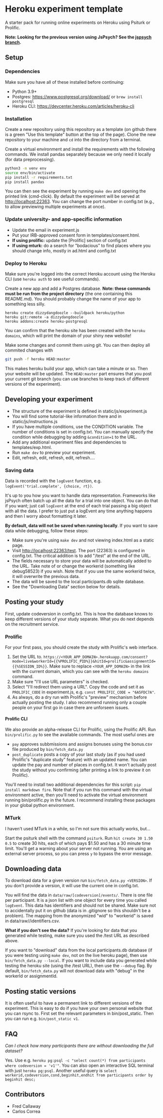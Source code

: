 # Heroku experiment template

A starter pack for running online experiments on Heroku using Psiturk or Prolific.

**Note: Looking for the previous version using JsPsych? See the [jspsych branch](https://github.com/fredcallaway/heroku-experiment/tree/jspsych).**

## Setup

### Dependencies

Make sure you have all of these installed before continuing:

- Python 3.9+ 
- Postgres: https://www.postgresql.org/download/ or `brew install postgresql`
- Heroku CLI: https://devcenter.heroku.com/articles/heroku-cli

### Installation

Create a new repository using this repository as a template (on github there is a green "Use this template" button at the top of the page). Clone the new repository to your machine and `cd` into the directory from a terminal.

Create a virtual environment and install the requirements with the following commands. We install pandas separately because we only need it locally (for data preprocessing).

```bash
python3 -m venv env
source env/bin/activate   
pip install -r requirements.txt
pip install pandas
```

You can then see the experiment by running `make dev` and opening the printed link (cmd-click). By default the experiment will be served at <http://localhost:22363>. You can change the port number in config.txt (e.g., to allow previewing multiple experiments at once).

### Update university- and app-specific information

- Update the email in experiment.js
- Put your IRB-approved consent form in templates/consent.html.
- **If using prolific:** update the [Prolific] section of config.txt
- **If using mturk:** do a search for "bodacious" to find places where you should change info, mostly in ad.html and config.txt


### Deploy to Heroku

Make sure you're logged into the correct Heroku account using the Heroku CLI (use `heroku auth` to see useful commands).

Create a new app and add a Postgres database. **Note: these commands must be run from the project directory** (the one containing this README.md). You should probably change the name of your app to something less silly.
```
heroku create dizzydangdoozle --buildpack heroku/python
heroku git:remote -a dizzydangdoozle
heroku addons:create heroku-postgresql
```
You can confirm that the heroku site has been created with the `heroku domains`, which will print the domain of your shiny new website!

Make some changes and commit them using git. You can then deploy all commited changes with
```bash
git push -f heroku HEAD:master    
```

This makes heroku build your app, which can take a minute or so. Then your website will be updated. The `HEAD:master` part ensures that you post your current git branch (you can use branches to keep track of different versions of the experiment).

## Developing your experiment

- The structure of the experiment is defined in static/js/experiment.js
- You will find some tutorial-like information there and in static/js/instructions.js
- If you have multiple conditions, use the CONDITION variable. The number of conditions is set in config.txt. You can manually specify the condition while debugging by adding `&condition=1` to the URL.
- Add any additional experiment files and dependencies to templates/exp.html.
- Run `make dev` to preview your experiment.
- Edit, refresh, edit, refresh, edit, refresh....


### Saving data
Data is recorded with the `logEvent` function, e.g. `logEvent('trial.complete', {choice, rt})`.

It's up to you how you want to handle data representation. Frameworks like jsPsych often batch up all the data for a trial into one object. You can do that if you want; just call `logEvent` at the end of each trial passing a big object with all the data. I prefer to just put a logEvent any time anything happens and then I worry about formatting it later.

**By default, data will not be saved when running locally**. If you want to save data while debugging, follow these steps:

- Make sure you're using `make dev` and not viewing index.html as a static page.
- Visit <http://localhost:22363/test>. The port (22363) is configured in config.txt. The critical addition is to add "/test" at the end of the URL.
- The fields necessary to store your data will be automatically added to the URL. Take note of or change the workerid (something like debug58523) if you wish. Note that if you use the same workerid twice, it will overwrite the previous data.
- The data will be saved to the local participants.db sqlite database.
- See the "Downloading Data" section below for details.

## Posting your study

First, update codeversion in config.txt. This is how the database knows to keep different versions of your study separate. What you do next depends on the recruitment service.

### Prolific

For your first pass, you should create the study with Prolific's web interface. 

1. Set the URL to. `https://<YOUR_APP_DOMAIN>.herokuapp.com/consent?mode=live&workerId={{%PROLIFIC_PID%}}&hitId=prolific&assignmentId={{%SESSION_ID%}}`. Make sure to replace `<YOUR_APP_DOMAIN>` in the link with the current domain, which you can see with the `heroku domains` command.
2. Make sure "I'll use URL parameters" is checked.
3. Select "I'll redirect them using a URL". Copy the code and set it as `PROLIFIC_CODE` in experiment.js, e.g. `const PROLIFIC_CODE = "6A5FDC7A"`.
4. As always, do a dry run with Prolific's "preview" mechanism before actually posting the study. I also recommend running only a couple people on your first go in case there are unforseen issues.

#### Prolific CLI
We also provide an alpha-release CLI for Prolific, using the Prolific API. Run `bin/prolific.py` to see the available commands. The most useful ones are 

- `pay` approves subbmissions and assigns bonuses using the bonus.csv file produced by `bin/fetch_data.py`
- `post_duplicate` posts a copy of your last study (as if you had used Prolific's "duplicate study" feature) with an updated name. You can update the pay and number of places in config.txt. It won't actually post the study without you confirming (after printing a link to preview it on Prolific).

You'll need to install two additional dependencies for this script: `pip install markdown fire`. Note that if you run this command with the virtual environment active, then you'll need to activate the virtual environment running bin/prolific.py in the future. I recommend installing these packages in your global python environment.

### MTurk

I haven't used MTurk in a while, so I'm not sure this actually works, but...

Start the psiturk shell with the command `psiturk`. Run `hit create 30 1.50 0.5` to create 30 hits, each of which pays $1.50 and has a 30 minute time limit. You'll get a warning about your server not running. You are using an external server process, so you can press `y` to bypass the error message.

## Downloading data

To download data for a given version run `bin/fetch_data.py <VERSION>`. If you don't provide a version, it will use the current one in config.txt.

You will find the data in `data/raw/[codeversion]/events/`. There is one file per participant. It is a json list with one object for every time you called `logEvent`. This data has identifiers and should not be shared. Make sure not to accidentally put it on github (data is in .gitignore so this shouldn't be a problem). The mapping from the anonymized "wid" to "workerid" is saved in data/raw/<VERSION>/identifiers.csv.

**What if you don't see the data?** If you're looking for data that you generated while testing, make sure you used the /test URL as described above.

If you want to "download" data from the local participants.db database (if you were testing using `make dev`, not on the live heroku page), then use `bin/fetch_data.py --local`. If you want to include data you generated while testing the heroku site (using the /test URL), then use the `--debug` flag. By default, `bin/fetch_data.py` will not download data with "debug" in the workerId or assignmentId.

## Posting static versions

It is often useful to have a permanent link to different versions of the experiment. This is easy to do if you have your own personal website that you can rsync to. First set the relevant parameters in bin/post_static. Then you can run e.g. `bin/post_static v1`.

## FAQ

_Can I check how many participants there are without downloading the full dataset?_

Yes. Use e.g. `heroku pg:psql -c "select count(*) from participants where codeversion = 'v1'"`. You can also open an interactive SQL terminal with just `heroku pg:psql`. Another useful query is `select workerid,codeversion,cond,beginhit,endhit from participants order by beginhit desc;`

## Contributors

- Fred Callaway
- Carlos Correa
